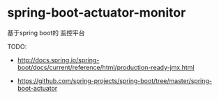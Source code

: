 # spring-boot-actuator-monitor
基于spring boot的 监控平台


TODO:

* http://docs.spring.io/spring-boot/docs/current/reference/html/production-ready-jmx.html

* https://github.com/spring-projects/spring-boot/tree/master/spring-boot-actuator
